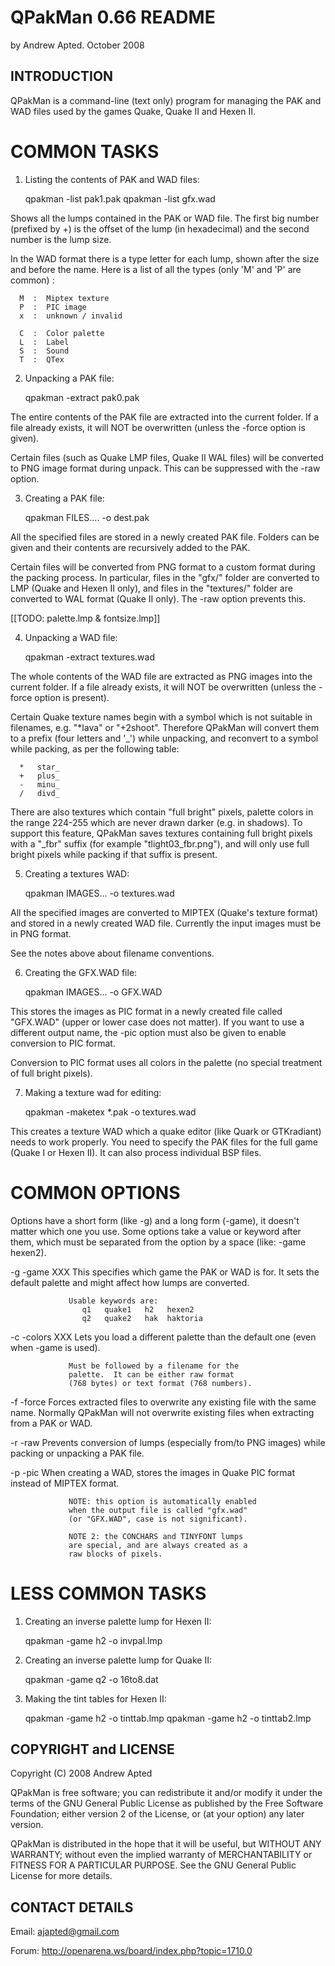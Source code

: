 QPakMan 0.66 README
===================

by Andrew Apted.  October 2008


INTRODUCTION
------------

QPakMan is a command-line (text only) program for managing the
PAK and WAD files used by the games Quake, Quake II and Hexen II.


COMMON TASKS
============

1. Listing the contents of PAK and WAD files:

   qpakman -list pak1.pak
   qpakman -list gfx.wad

Shows all the lumps contained in the PAK or WAD file.  The
first big number (prefixed by +) is the offset of the lump
(in hexadecimal) and the second number is the lump size.

In the WAD format there is a type letter for each lump,
shown after the size and before the name.  Here is a list
of all the types (only 'M' and 'P' are common) :

      M  :  Miptex texture
      P  :  PIC image
      x  :  unknown / invalid

      C  :  Color palette
      L  :  Label
      S  :  Sound
      T  :  QTex


2. Unpacking a PAK file:

   qpakman -extract pak0.pak

The entire contents of the PAK file are extracted into the
current folder.  If a file already exists, it will NOT be
overwritten (unless the -force option is given).

Certain files (such as Quake LMP files, Quake II WAL files)
will be converted to PNG image format during unpack.  This
can be suppressed with the -raw option.


3. Creating a PAK file:

   qpakman FILES.... -o dest.pak

All the specified files are stored in a newly created PAK file.
Folders can be given and their contents are recursively added
to the PAK.

Certain files will be converted from PNG format to a custom
format during the packing process.  In particular, files in
the "gfx/" folder are converted to LMP (Quake and Hexen II
only), and files in the "textures/" folder are converted to
WAL format (Quake II only).  The -raw option prevents this.

[[TODO: palette.lmp & fontsize.lmp]]


4. Unpacking a WAD file:

   qpakman -extract textures.wad

The whole contents of the WAD file are extracted as PNG images
into the current folder.  If a file already exists, it will NOT
be overwritten (unless the -force option is present).

Certain Quake texture names begin with a symbol which is not
suitable in filenames, e.g. "*lava" or "+2shoot".  Therefore
QPakMan will convert them to a prefix (four letters and '_')
while unpacking, and reconvert to a symbol while packing, as
per the following table:

      *   star_
      +   plus_
      -   minu_
      /   divd_

There are also textures which contain "full bright" pixels,
palette colors in the range 224-255 which are never drawn
darker (e.g. in shadows).  To support this feature, QPakMan
saves textures containing full bright pixels with a "_fbr"
suffix (for example "tlight03_fbr.png"), and will only use
full bright pixels while packing if that suffix is present.


5. Creating a textures WAD:

   qpakman IMAGES... -o textures.wad

All the specified images are converted to MIPTEX (Quake's
texture format) and stored in a newly created WAD file.
Currently the input images must be in PNG format.

See the notes above about filename conventions.


6. Creating the GFX.WAD file:

   qpakman IMAGES... -o GFX.WAD

This stores the images as PIC format in a newly created
file called "GFX.WAD" (upper or lower case does not matter).
If you want to use a different output name, the -pic option
must also be given to enable conversion to PIC format.

Conversion to PIC format uses all colors in the palette
(no special treatment of full bright pixels).


7. Making a texture wad for editing:

   qpakman -maketex *.pak -o textures.wad

This creates a texture WAD which a quake editor (like Quark
or GTKradiant) needs to work properly.  You need to specify
the PAK files for the full game (Quake I or Hexen II).  It
can also process individual BSP files.


COMMON OPTIONS
==============

Options have a short form (like -g) and a long form (-game),
it doesn't matter which one you use.  Some options take a
value or keyword after them, which must be separated from the
option by a space (like: -game hexen2).


-g -game  XXX    This specifies which game the PAK or WAD
                 is for.  It sets the default palette and
                 might affect how lumps are converted.

                 Usable keywords are:
                    q1   quake1   h2   hexen2
                    q2   quake2   hak  haktoria

-c -colors  XXX  Lets you load a different palette than
                 the default one (even when -game is used).

                 Must be followed by a filename for the
                 palette.  It can be either raw format
                 (768 bytes) or text format (768 numbers).

-f -force        Forces extracted files to overwrite any
                 existing file with the same name.  Normally
                 QPakMan will not overwrite existing files
                 when extracting from a PAK or WAD.

-r -raw          Prevents conversion of lumps (especially
                 from/to PNG images) while packing or
                 unpacking a PAK file.

-p -pic          When creating a WAD, stores the images in
                 Quake PIC format instead of MIPTEX format.

                 NOTE: this option is automatically enabled
                 when the output file is called "gfx.wad"
                 (or "GFX.WAD", case is not significant).

                 NOTE 2: the CONCHARS and TINYFONT lumps
                 are special, and are always created as a
                 raw blocks of pixels.


LESS COMMON TASKS
=================

1. Creating an inverse palette lump for Hexen II:

   qpakman -game h2 -o invpal.lmp


2. Creating an inverse palette lump for Quake II:

   qpakman -game q2 -o 16to8.dat


3. Making the tint tables for Hexen II:

   qpakman -game h2 -o tinttab.lmp
   qpakman -game h2 -o tinttab2.lmp


COPYRIGHT and LICENSE
---------------------

Copyright (C) 2008  Andrew Apted

QPakMan is free software; you can redistribute it and/or modify
it under the terms of the GNU General Public License as published
by the Free Software Foundation; either version 2 of the License,
or (at your option) any later version.

QPakMan is distributed in the hope that it will be useful, but
WITHOUT ANY WARRANTY; without even the implied warranty of
MERCHANTABILITY or FITNESS FOR A PARTICULAR PURPOSE. See the
GNU General Public License for more details.


CONTACT DETAILS
---------------

Email: <ajapted@gmail.com>

Forum: http://openarena.ws/board/index.php?topic=1710.0

